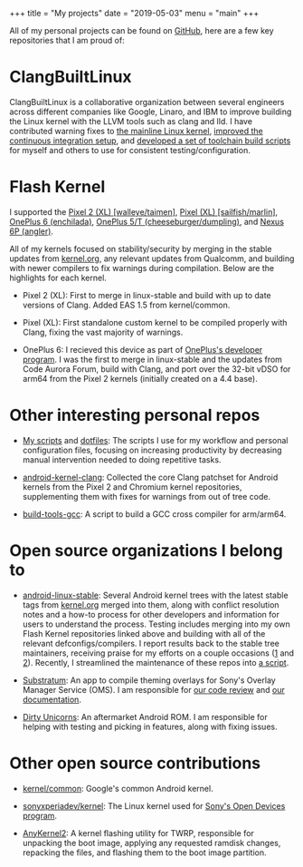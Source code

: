 +++
title = "My projects"
date = "2019-05-03"
menu = "main"
+++


All of my personal projects can be found on [GitHub](https://github.com/nathanchance), here are a few key repositories that I am proud of:


# ClangBuiltLinux

ClangBuiltLinux is a collaborative organization between several engineers across different companies like Google, Linaro, and IBM to improve building the Linux kernel with the LLVM tools such as clang and lld. I have contributed warning fixes to [the mainline Linux kernel](https://git.kernel.org/pub/scm/linux/kernel/git/torvalds/linux.git/log/?qt=author&q=Nathan+Chancellor), [improved the continuous integration setup](https://github.com/ClangBuiltLinux/continuous-integration/commits/master?author=nathanchance), and [developed a set of toolchain build scripts](https://github.com/ClangBuiltLinux/tc-build) for myself and others to use for consistent testing/configuration.


# Flash Kernel

I supported the [Pixel 2 (XL) [walleye/taimen]](https://github.com/nathanchance/wahoo), [Pixel (XL) [sailfish/marlin]](https://github.com/nathanchance/marlin), [OnePlus 6 (enchilada)](https://github.com/nathanchance/op6), [OnePlus 5/T (cheeseburger/dumpling)](https://github.com/nathanchance/op5), and [Nexus 6P (angler)](https://github.com/nathanchance/angler).

All of my kernels focused on stability/security by merging in the stable updates from [kernel.org](https://www.kernel.org), any relevant updates from Qualcomm, and building with newer compilers to fix warnings during compilation. Below are the highlights for each kernel.

* Pixel 2 (XL): First to merge in linux-stable and build with up to date versions of Clang. Added EAS 1.5 from kernel/common.

* Pixel (XL): First standalone custom kernel to be compiled properly with Clang, fixing the vast majority of warnings.

* OnePlus 6: I recieved this device as part of [OnePlus's developer program](https://www.xda-developers.com/oneplus-6-developer-application/). I was the first to merge in linux-stable and the updates from Code Aurora Forum, build with Clang, and port over the 32-bit vDSO for arm64 from the Pixel 2 kernels (initially created on a 4.4 base).


# Other interesting personal repos

* [My scripts](https://github.com/nathanchance/scripts) and [dotfiles](https://github.com/nathanchance/dotfiles): The scripts I use for my workflow and personal configuration files, focusing on increasing productivity by decreasing manual intervention needed to doing repetitive tasks.

* [android-kernel-clang](https://github.com/nathanchance/android-kernel-clang): Collected the core Clang patchset for Android kernels from the Pixel 2 and Chromium kernel repositories, supplementing them with fixes for warnings from out of tree code.

* [build-tools-gcc](https://github.com/nathanchance/build-tools-gcc): A script to build a GCC cross compiler for arm/arm64.


# Open source organizations I belong to

* [android-linux-stable](https://github.com/android-linux-stable): Several Android kernel trees with the latest stable tags from [kernel.org](https://www.kernel.org) merged into them, along with conflict resolution notes and a how-to process for other developers and information for users to understand the process. Testing includes merging into my own Flash Kernel repositories linked above and building with all of the relevant defconfigs/compilers. I report results back to the stable tree maintainers, receiving praise for my efforts on a couple occasions ([1](https://lore.kernel.org/lkml/20171117083016.GA20306@kroah.com/) and [2](https://lore.kernel.org/lkml/20180805140301.GA17056@kroah.com/)). Recently, I streamlined the maintenance of these repos into [a script](https://github.com/nathanchance/scripts/blob/master/server/als).

* [Substratum](https://github.com/substratum): An app to compile theming overlays for Sony's Overlay Manager Service (OMS). I am responsible for [our code review](https://substratum.review]) and [our documentation](https://github.com/substratum/documentation).

* [Dirty Unicorns](https://github.com/DirtyUnicorns): An aftermarket Android ROM. I am responsible for helping with testing and picking in features, along with fixing issues.


# Other open source contributions

* [kernel/common](https://android-review.googlesource.com/q/project:kernel/common+author:natechancellor%2540gmail.com): Google's common Android kernel.

* [sonyxperiadev/kernel](https://github.com/sonyxperiadev/kernel/pulls?q=author%3Anathanchance): The Linux kernel used for [Sony's Open Devices program](https://developer.sony.com/develop/open-devices/).

* [AnyKernel2](https://github.com/osm0sis/AnyKernel2/commits/master?author=nathanchance): A kernel flashing utility for TWRP, responsible for unpacking the boot image, applying any requested ramdisk changes, repacking the files, and flashing them to the boot image partition.
